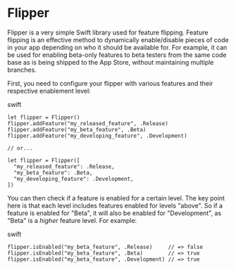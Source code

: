 # Flipper

Flipper is a very simple Swift library used for feature flipping. Feature flipping is an effective method to dynamically enable/disable pieces of code in your app depending on who it should be available for. For example, it can be used for enabling beta-only features to beta testers from the same code base as is being shipped to the App Store, without maintaining multiple branches.

First, you need to configure your flipper with various features and their respective enablement level:

swift
```
let flipper = Flipper()
flipper.addFeature("my_released_feature", .Release)
flipper.addFeature("my_beta_feature", .Beta)
flipper.addFeature("my_developing_feature", .Development)

// or...

let flipper = Flipper([
  "my_released_feature": .Release,
  "my_beta_feature": .Beta,
  "my_developing_feature": .Development,
])
```

You can then check if a feature is enabled for a certain level. The key point here is that each level includes features enabled for levels "above". So if a feature is enabled for "Beta", it will also be enabled for "Development", as "Beta" is a *higher* feature level. For example:

swift
```
flipper.isEnabled("my_beta_feature", .Release)     // => false
flipper.isEnabled("my_beta_feature", .Beta)        // => true
flipper.isEnabled("my_beta_feature", .Development) // => true
```